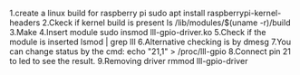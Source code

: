 1.create a linux build for raspberry pi
	sudo apt install raspberrypi-kernel-headers
2.Ckeck if kernel build is present
	ls /lib/modules/$(uname -r)/build
3.Make
4.Insert module
	sudo insmod lll-gpio-driver.ko
5.Check if the module is inserted
	lsmod | grep lll
6.Alternative checking is by
	dmesg
7.You can change status by the cmd:
	echo "21,1" > /proc/lll-gpio
8.Connect pin 21 to led to see the result.
9.Removing driver
	rmmod lll-gpio-driver

